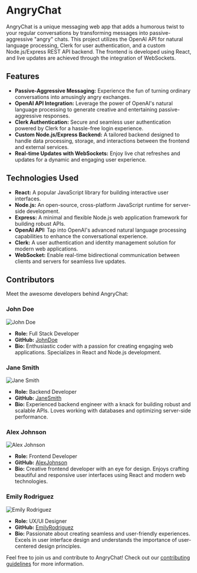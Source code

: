 # AngryChat

AngryChat is a unique messaging web app that adds a humorous twist to your regular conversations by transforming messages into passive-aggressive "angry" chats. This project utilizes the OpenAI API for natural language processing, Clerk for user authentication, and a custom Node.js/Express REST API backend. The frontend is developed using React, and live updates are achieved through the integration of WebSockets.

## Features

- **Passive-Aggressive Messaging:** Experience the fun of turning ordinary conversations into amusingly angry exchanges.
- **OpenAI API Integration:** Leverage the power of OpenAI's natural language processing to generate creative and entertaining passive-aggressive responses.
- **Clerk Authentication:** Secure and seamless user authentication powered by Clerk for a hassle-free login experience.
- **Custom Node.js/Express Backend:** A tailored backend designed to handle data processing, storage, and interactions between the frontend and external services.
- **Real-time Updates with WebSockets:** Enjoy live chat refreshes and updates for a dynamic and engaging user experience.

## Technologies Used

- **React:** A popular JavaScript library for building interactive user interfaces.
- **Node.js:** An open-source, cross-platform JavaScript runtime for server-side development.
- **Express:** A minimal and flexible Node.js web application framework for building robust APIs.
- **OpenAI API:** Tap into OpenAI's advanced natural language processing capabilities to enhance the conversational experience.
- **Clerk:** A user authentication and identity management solution for modern web applications.
- **WebSocket:** Enable real-time bidirectional communication between clients and servers for seamless live updates.

## Contributors

Meet the awesome developers behind AngryChat:

### John Doe

![John Doe](url-to-image)

- **Role:** Full Stack Developer
- **GitHub:** [JohnDoe](https://github.com/JohnDoe)
- **Bio:** Enthusiastic coder with a passion for creating engaging web applications. Specializes in React and Node.js development.

### Jane Smith

![Jane Smith](url-to-image)

- **Role:** Backend Developer
- **GitHub:** [JaneSmith](https://github.com/JaneSmith)
- **Bio:** Experienced backend engineer with a knack for building robust and scalable APIs. Loves working with databases and optimizing server-side performance.

### Alex Johnson

![Alex Johnson](url-to-image)

- **Role:** Frontend Developer
- **GitHub:** [AlexJohnson](https://github.com/AlexJohnson)
- **Bio:** Creative frontend developer with an eye for design. Enjoys crafting beautiful and responsive user interfaces using React and modern web technologies.

### Emily Rodriguez

![Emily Rodriguez](url-to-image)

- **Role:** UX/UI Designer
- **GitHub:** [EmilyRodriguez](https://github.com/EmilyRodriguez)
- **Bio:** Passionate about creating seamless and user-friendly experiences. Excels in user interface design and understands the importance of user-centered design principles.

Feel free to join us and contribute to AngryChat! Check out our [contributing guidelines](CONTRIBUTING.md) for more information.
